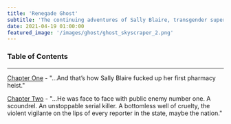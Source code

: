 ```yaml
---
title: 'Renegade Ghost'
subtitle: 'The continuing adventures of Sally Blaire, transgender superhero.'
date: 2021-04-19 01:00:00
featured_image: '/images/ghost/ghost_skyscraper_2.png'
---
```


### Table of Contents
---
[Chapter One](https://www.evhaste.com/blog/renegade-ghost-chapter-1) - "...And that’s how Sally Blaire fucked up her first pharmacy heist."  

[Chapter Two](https://www.evhaste.com/blog/renegade-ghost-chapter-2) - "...He was face to face with public enemy number one. A scoundrel. An unstoppable serial killer. A bottomless well of cruelty, the violent vigilante on the lips of every reporter in the state, maybe the nation."  


<!--
### Season 1: Sally Blaire vs. Capitalism

---

### Season 2: Sally Blaire vs. The Alt Right

---

### Intermission: Sally Blaire vs. TERFs

---

### Season 3: Sally Blaire vs. Systemic Racism

---

### ~~Season 4: Sally Blaire vs. The Cancellation of Luke Cage Season 3~~

---

### Season 5: Sally Blaire vs. The Patriarchy

---

### Season 6: Sally Blaire vs. The GOP

-->
